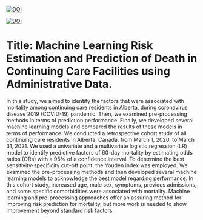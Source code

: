 <a href="https://www.linkedin.com/in/fuzzy-shahidi"><img src="https://img.shields.io/badge/Linkdin-Fuzzy%20Shahidi-blue.svg" alt="DOI"></a>


<a href="https://www.nature.com/articles/s41598-023-43943-9"><img src="https://img.shields.io/badge/springer-nature-red.svg" alt="DOI"></a>





# Title: Machine Learning Risk Estimation and Prediction of Death in Continuing Care Facilities using Administrative Data.

<pr>
In this study, we aimed to identify the factors that were associated with mortality among continuing care residents in Alberta, during coronavirus disease 2019 (COVID-19) pandemic. Then, we examined pre-processing methods in terms of prediction performance. Finally, we developed several machine learning models and compared the results of these models in terms of performance. We conducted a retrospective cohort study of all continuing care residents in Alberta, Canada, from March 1, 2020, to March 31, 2021. We used a univariate and a multivariate logistic regression (LR) model to identify predictive factors of 60-day mortality by estimating odds ratios (ORs) with a 95% of a confidence interval. To determine the best sensitivity-specificity cut-off point, the Youden index was employed. We examined the pre-processing methods and then developed several machine learning models to acknowledge the best model regarding performance. In this cohort study, increased age, male sex, symptoms, previous admissions, and some specific comorbidities were associated with mortality. Machine learning and pre-processing approaches offer an assuring method for improving risk prediction for mortality, but more work is needed to show improvement beyond standard risk factors.
</pr>

